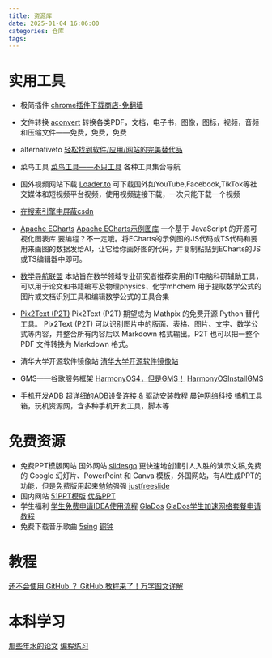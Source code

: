 ```yaml
---
title: 资源库
date: 2025-01-04 16:06:00
categories: 仓库
tags:
---
```

# 实用工具


- 极简插件
  [chrome插件下载商店-免翻墙](https://chrome.zzzmh.cn/index)
- 文件转换
  [aconvert](https://www.aconvert.com/)
  转换各类PDF，文档，电子书，图像，图标，视频，音频和压缩文件——免费，免费，免费
- alternativeto
  [轻松找到软件/应用/网站的完美替代品](https://alternativeto.net/)
- 菜鸟工具
  [菜鸟工具——不只工具](https://www.jyshare.com/)
  各种工具集合导航
- 国外视频网站下载
  [Loader.to](https://en.loader.to/1/vimeo-downloader.html)
  可下载国外如YouTube,Facebook,TikTok等社交媒体和短视频平台视频，使用视频链接下载，一次只能下载一个视频

- [在搜索引擎中屏蔽csdn](https://blog.csdn.net/Strive_For_Future/article/details/134227760)

- [Apache ECharts](https://echarts.apache.org/zh/index.html)
  [Apache ECharts示例图库](https://echarts.apache.org/examples/zh/index.html)
  一个基于 JavaScript 的开源可视化图表库
  要编程？不一定哦。将ECharts的示例图的JS代码或TS代码和要用来画图的数据发给AI，让它给你画好图的代码，并复制粘贴到ECharts的JS或TS编辑器中即可。

- [数学导航联盟](https://www.mathocr.cn/)
  本站旨在数学领域专业研究者推荐实用的IT电脑科研辅助工具，可以用于论文和书籍编写及物理physics、化学mhchem
  用于提取数学公式的图片或文档识别工具和编辑数学公式的工具合集

- [Pix2Text (P2T)](https://pix2text.readthedocs.io/zh-cn/stable/)
  Pix2Text (P2T) 期望成为 Mathpix 的免费开源 Python 替代工具。 Pix2Text (P2T) 可以识别图片中的版面、表格、图片、文字、数学公式等内容，并整合所有内容后以 Markdown 格式输出。P2T 也可以把一整个 PDF 文件转换为 Markdown 格式。

- 清华大学开源软件镜像站
  [清华大学开源软件镜像站](https://mirrors.tuna.tsinghua.edu.cn/)
- GMS——谷歌服务框架
  [HarmonyOS4，但是GMS！](https://www.coolapk.com/feed/49323167?shareKey=ZDg0ODY2N2Q2ZTFkNjcyZDVlZWM~&shareUid=422055&shareFrom=com.coolapk.app_5.8)
  [HarmonyOSInstallGMS](https://github.com/to-alan/HarmonyOSInstallGMS)
- 手机开发ADB
  [超详细的ADB设备连接 & 驱动安装教程](https://www.bilibili.com/opus/658549508760666133)
  [晨钟网络科技](https://jamcz.com/)
  搞机工具箱，玩机资源网，含多种手机开发工具，脚本等

# 免费资源

- 免费PPT模版网站
  国外网站
  [slidesgo](https://slidesgo.com/)
  更快速地创建引人入胜的演示文稿,免费的 Google 幻灯片、PowerPoint 和 Canva 模板，外国网站，有AI生成PPT的功能，但是免费版用起来勉勉强强
  [justfreeslide](https://justfreeslide.com/)
- 国内网站
  [51PPT模版](https://www.51pptmoban.com/)
  [优品PPT](https://www.ypppt.com/)
- 学生福利
  [学生免费申请IDEA使用流程](https://zhuanlan.zhihu.com/p/654356155)
  [GlaDos](https://glados.network/console)
  [GlaDos学生加速网络套餐申请教程](https://daxianz.fun/2024/12/16/glados%E6%95%99%E8%82%B2%E8%AE%A1%E5%88%92%E5%8A%A0%E9%80%9F%E5%A5%97%E9%A4%90%E7%94%B3%E8%AF%B7%E6%95%99%E7%A8%8B/)
- 免费下载音乐歌曲
  [5sing](https://5sing.kugou.com/index.html)
  [铜钟](https://tonzhon.com/)

# 教程

[还不会使用 GitHub ？ GitHub 教程来了！万字图文详解](https://zhuanlan.zhihu.com/p/369486197)

# 本科学习

[那些年水的论文](https://github.com/daxianz/w-c-task)
[编程练习](https://github.com/daxianz/Coding-exercise)
